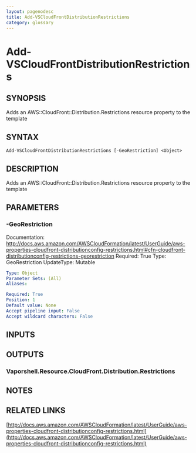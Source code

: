 ```yaml
---
layout: pagenodesc
title: Add-VSCloudFrontDistributionRestrictions
category: glossary
---
```


# Add-VSCloudFrontDistributionRestrictions

## SYNOPSIS
Adds an AWS::CloudFront::Distribution.Restrictions resource property to the template

## SYNTAX

```
Add-VSCloudFrontDistributionRestrictions [-GeoRestriction] <Object>
```

## DESCRIPTION
Adds an AWS::CloudFront::Distribution.Restrictions resource property to the template

## PARAMETERS

### -GeoRestriction
Documentation: http://docs.aws.amazon.com/AWSCloudFormation/latest/UserGuide/aws-properties-cloudfront-distributionconfig-restrictions.html#cfn-cloudfront-distributionconfig-restrictions-georestriction
Required: True
Type: GeoRestriction
UpdateType: Mutable

```yaml
Type: Object
Parameter Sets: (All)
Aliases: 

Required: True
Position: 1
Default value: None
Accept pipeline input: False
Accept wildcard characters: False
```

## INPUTS

## OUTPUTS

### Vaporshell.Resource.CloudFront.Distribution.Restrictions

## NOTES

## RELATED LINKS

[http://docs.aws.amazon.com/AWSCloudFormation/latest/UserGuide/aws-properties-cloudfront-distributionconfig-restrictions.html](http://docs.aws.amazon.com/AWSCloudFormation/latest/UserGuide/aws-properties-cloudfront-distributionconfig-restrictions.html)

